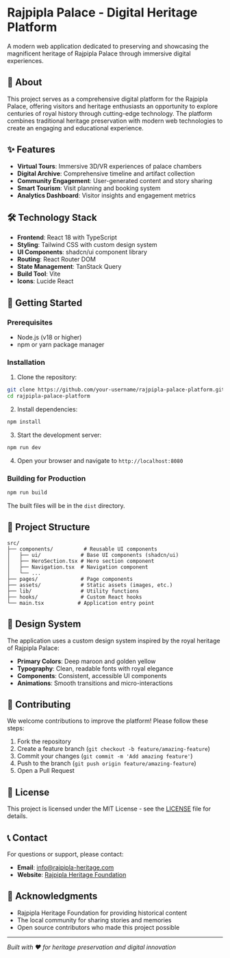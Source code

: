 # Rajpipla Palace - Digital Heritage Platform

A modern web application dedicated to preserving and showcasing the magnificent heritage of Rajpipla Palace through immersive digital experiences.

## 🏰 About

This project serves as a comprehensive digital platform for the Rajpipla Palace, offering visitors and heritage enthusiasts an opportunity to explore centuries of royal history through cutting-edge technology. The platform combines traditional heritage preservation with modern web technologies to create an engaging and educational experience.

## ✨ Features

- **Virtual Tours**: Immersive 3D/VR experiences of palace chambers
- **Digital Archive**: Comprehensive timeline and artifact collection
- **Community Engagement**: User-generated content and story sharing
- **Smart Tourism**: Visit planning and booking system
- **Analytics Dashboard**: Visitor insights and engagement metrics

## 🛠️ Technology Stack

- **Frontend**: React 18 with TypeScript
- **Styling**: Tailwind CSS with custom design system
- **UI Components**: shadcn/ui component library
- **Routing**: React Router DOM
- **State Management**: TanStack Query
- **Build Tool**: Vite
- **Icons**: Lucide React

## 🚀 Getting Started

### Prerequisites

- Node.js (v18 or higher)
- npm or yarn package manager

### Installation

1. Clone the repository:
```bash
git clone https://github.com/your-username/rajpipla-palace-platform.git
cd rajpipla-palace-platform
```

2. Install dependencies:
```bash
npm install
```

3. Start the development server:
```bash
npm run dev
```

4. Open your browser and navigate to `http://localhost:8080`

### Building for Production

```bash
npm run build
```

The built files will be in the `dist` directory.

## 📁 Project Structure

```
src/
├── components/          # Reusable UI components
│   ├── ui/             # Base UI components (shadcn/ui)
│   ├── HeroSection.tsx # Hero section component
│   ├── Navigation.tsx  # Navigation component
│   └── ...
├── pages/              # Page components
├── assets/             # Static assets (images, etc.)
├── lib/                # Utility functions
├── hooks/              # Custom React hooks
└── main.tsx           # Application entry point
```

## 🎨 Design System

The application uses a custom design system inspired by the royal heritage of Rajpipla Palace:

- **Primary Colors**: Deep maroon and golden yellow
- **Typography**: Clean, readable fonts with royal elegance
- **Components**: Consistent, accessible UI components
- **Animations**: Smooth transitions and micro-interactions

## 🤝 Contributing

We welcome contributions to improve the platform! Please follow these steps:

1. Fork the repository
2. Create a feature branch (`git checkout -b feature/amazing-feature`)
3. Commit your changes (`git commit -m 'Add amazing feature'`)
4. Push to the branch (`git push origin feature/amazing-feature`)
5. Open a Pull Request

## 📄 License

This project is licensed under the MIT License - see the [LICENSE](LICENSE) file for details.

## 📞 Contact

For questions or support, please contact:
- **Email**: info@rajpipla-heritage.com
- **Website**: [Rajpipla Heritage Foundation](https://rajpipla-heritage.com)

## 🙏 Acknowledgments

- Rajpipla Heritage Foundation for providing historical content
- The local community for sharing stories and memories
- Open source contributors who made this project possible

---

*Built with ❤️ for heritage preservation and digital innovation*